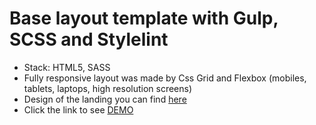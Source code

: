 # Base layout template with Gulp, SCSS and Stylelint
- Stack: HTML5, SASS
 - Fully responsive layout was made by Css Grid and Flexbox (mobiles, tablets, laptops, high resolution screens)
 - Design of the landing you can find [here](https://www.figma.com/file/i8XiqSgs44QEVPHuMbkNO2/museum-prototype?node-id=323%3A1957)
 - Click the link to see [DEMO](https://Roman-Matsuk.github.io/Museum-landing)
